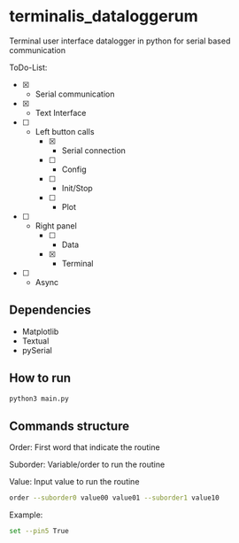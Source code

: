 # terminalis_dataloggerum
Terminal user interface datalogger in python for serial based communication

ToDo-List:

- [x] - Serial communication 
- [x] - Text Interface
- [ ] - Left button calls
	- [x] - Serial connection
	- [ ] - Config
	- [ ] - Init/Stop
	- [ ] - Plot
- [ ] - Right panel
	- [ ] - Data
    - [x] - Terminal
- [ ] - Async

## Dependencies
- Matplotlib
- Textual
- pySerial

## How to run
```sh
python3 main.py
```

## Commands structure
Order: First word that indicate the routine

Suborder: Variable/order to run the routine

Value: Input value to run the routine
```sh
order --suborder0 value00 value01 --suborder1 value10
```
Example:
```sh
set --pin5 True
```